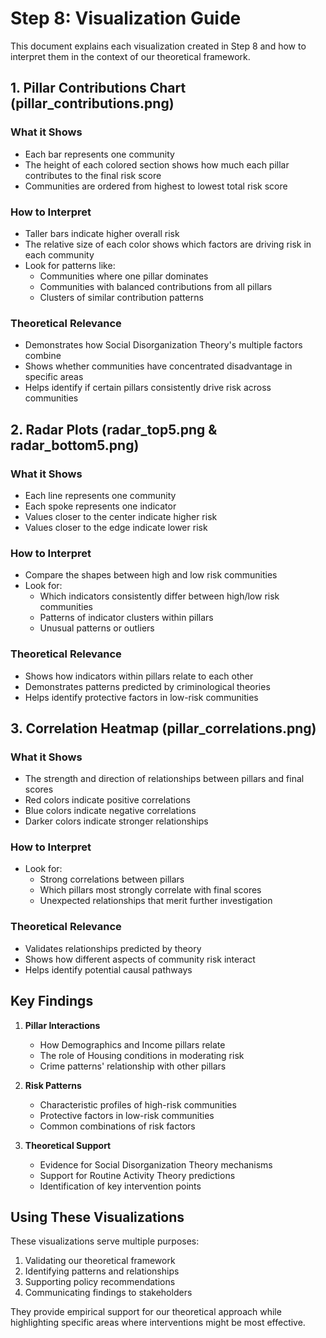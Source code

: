 # Step 8: Visualization Guide

This document explains each visualization created in Step 8 and how to interpret them in the context of our theoretical framework.

## 1. Pillar Contributions Chart (pillar_contributions.png)

### What it Shows
- Each bar represents one community
- The height of each colored section shows how much each pillar contributes to the final risk score
- Communities are ordered from highest to lowest total risk score

### How to Interpret
- Taller bars indicate higher overall risk
- The relative size of each color shows which factors are driving risk in each community
- Look for patterns like:
  - Communities where one pillar dominates
  - Communities with balanced contributions from all pillars
  - Clusters of similar contribution patterns

### Theoretical Relevance
- Demonstrates how Social Disorganization Theory's multiple factors combine
- Shows whether communities have concentrated disadvantage in specific areas
- Helps identify if certain pillars consistently drive risk across communities

## 2. Radar Plots (radar_top5.png & radar_bottom5.png)

### What it Shows
- Each line represents one community
- Each spoke represents one indicator
- Values closer to the center indicate higher risk
- Values closer to the edge indicate lower risk

### How to Interpret
- Compare the shapes between high and low risk communities
- Look for:
  - Which indicators consistently differ between high/low risk communities
  - Patterns of indicator clusters within pillars
  - Unusual patterns or outliers

### Theoretical Relevance
- Shows how indicators within pillars relate to each other
- Demonstrates patterns predicted by criminological theories
- Helps identify protective factors in low-risk communities

## 3. Correlation Heatmap (pillar_correlations.png)

### What it Shows
- The strength and direction of relationships between pillars and final scores
- Red colors indicate positive correlations
- Blue colors indicate negative correlations
- Darker colors indicate stronger relationships

### How to Interpret
- Look for:
  - Strong correlations between pillars
  - Which pillars most strongly correlate with final scores
  - Unexpected relationships that merit further investigation

### Theoretical Relevance
- Validates relationships predicted by theory
- Shows how different aspects of community risk interact
- Helps identify potential causal pathways

## Key Findings

1. **Pillar Interactions**
   - How Demographics and Income pillars relate
   - The role of Housing conditions in moderating risk
   - Crime patterns' relationship with other pillars

2. **Risk Patterns**
   - Characteristic profiles of high-risk communities
   - Protective factors in low-risk communities
   - Common combinations of risk factors

3. **Theoretical Support**
   - Evidence for Social Disorganization Theory mechanisms
   - Support for Routine Activity Theory predictions
   - Identification of key intervention points

## Using These Visualizations

These visualizations serve multiple purposes:
1. Validating our theoretical framework
2. Identifying patterns and relationships
3. Supporting policy recommendations
4. Communicating findings to stakeholders

They provide empirical support for our theoretical approach while highlighting specific areas where interventions might be most effective. 
